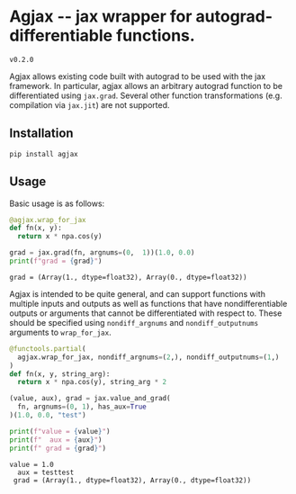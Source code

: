 # Agjax -- jax wrapper for autograd-differentiable functions.
`v0.2.0`

Agjax allows existing code built with autograd to be used with the jax framework. In particular, agjax allows an arbitrary autograd function to be differentiated using `jax.grad`. Several other function transformations (e.g. compilation via `jax.jit`) are not supported.

## Installation
```
pip install agjax
```

## Usage
Basic usage is as follows:
```python
@agjax.wrap_for_jax
def fn(x, y):
  return x * npa.cos(y)

grad = jax.grad(fn, argnums=(0,  1))(1.0, 0.0)
print(f"grad = {grad}")
```
```
grad = (Array(1., dtype=float32), Array(0., dtype=float32))
```

Agjax is intended to be quite general, and can support functions with multiple inputs and outputs as well as functions that have nondifferentiable outputs or arguments that cannot be differentiated with respect to. These should be specified using `nondiff_argnums` and `nondiff_outputnums` arguments to `wrap_for_jax`.

```python
@functools.partial(
  agjax.wrap_for_jax, nondiff_argnums=(2,), nondiff_outputnums=(1,)
)
def fn(x, y, string_arg):
  return x * npa.cos(y), string_arg * 2

(value, aux), grad = jax.value_and_grad(
  fn, argnums=(0, 1), has_aux=True
)(1.0, 0.0, "test")

print(f"value = {value}")
print(f"  aux = {aux}")
print(f" grad = {grad}")
```
```
value = 1.0
  aux = testtest
 grad = (Array(1., dtype=float32), Array(0., dtype=float32))
```
